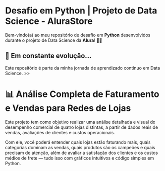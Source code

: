 # Desafio em Python | Projeto de Data Science - AluraStore

Bem-vindo(a) ao meu repositório de desafio em **Python** desenvolvidos durante o projeto de Data Science da **Alura**! 🧠🐍

## 🌱 Em constante evolução...

Este repositório é parte da minha jornada de aprendizado contínuo em Data Science. >>


# 📊 Análise Completa de Faturamento e Vendas para Redes de Lojas

Este projeto tem como objetivo realizar uma análise detalhada e visual do desempenho comercial de quatro lojas distintas, a partir de dados reais de vendas, avaliações de clientes e custos operacionais.

Com ele, você poderá entender quais lojas estão faturando mais, quais categorias dominam as vendas, quais produtos são os campeões e quais precisam de atenção, além de avaliar a satisfação dos clientes e os custos médios de frete — tudo isso com gráficos intuitivos e código simples em Python.
